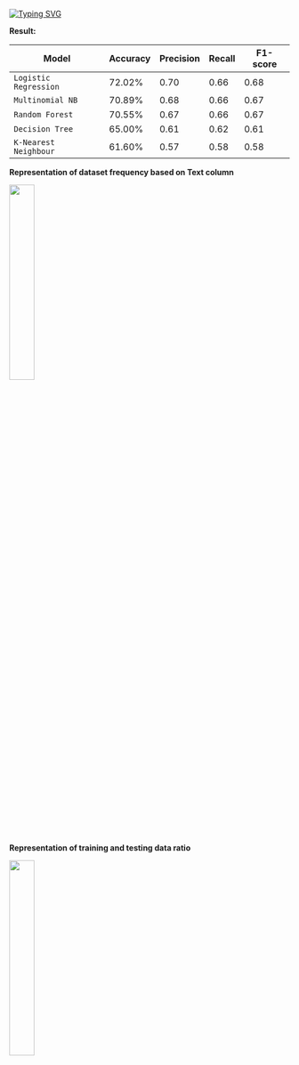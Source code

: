 <a href="https://git.io/typing-svg"><img src="https://readme-typing-svg.demolab.com?font=Fira+Code&weight=600&duration=3000&pause=1000&color=F3F7CF&width=435&lines=Detecting+Bangla+Cyberbullying;using+Machine+Learning" alt="Typing SVG" /></a>

<p dir='auto'><b>Result:</b></p>

| Model| Accuracy|Precision|Recall|F1-score
| --- | --- | --- | --- | --- | 
| `Logistic Regression`| 72.02%| 0.70| 0.66| 0.68|
| `Multinomial NB` | 70.89%| 0.68 |0.66| 0.67
| `Random Forest` | 70.55%| 0.67| 0.66 |0.67
| `Decision Tree` | 65.00%| 0.61| 0.62| 0.61
| `K-Nearest Neighbour` | 61.60%| 0.57| 0.58| 0.58


<div dir='auto' > 
  <p><b>Representation of  dataset frequency based on Text column</b></p>
  <img width=30% src="https://user-images.githubusercontent.com/66842328/220704667-aae03fcf-1c04-40c3-893b-5c532f100fe2.png">
 <div>
  <div dir='auto' > 
  <p><b>Representation of training and testing data ratio</b></p>
  <img width=30% src="https://user-images.githubusercontent.com/66842328/220705395-511ba89c-97ed-44da-8af3-cb8067fb7a3c.png">
 <div>
    
